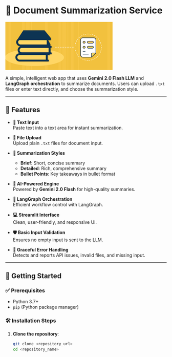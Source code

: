 # 🧠 Document Summarization Service

![Document Summarization](images.png)

A simple, intelligent web app that uses **Gemini 2.0 Flash LLM** and **LangGraph orchestration** to summarize documents. Users can upload `.txt` files or enter text directly, and choose the summarization style.

---

## 🌟 Features

- **📝 Text Input**  
  Paste text into a text area for instant summarization.

- **📁 File Upload**  
  Upload plain `.txt` files for document input.

- **🎯 Summarization Styles**
  - **Brief**: Short, concise summary  
  - **Detailed**: Rich, comprehensive summary  
  - **Bullet Points**: Key takeaways in bullet format

- **🤖 AI-Powered Engine**  
  Powered by **Gemini 2.0 Flash** for high-quality summaries.

- **🧩 LangGraph Orchestration**  
  Efficient workflow control with LangGraph.

- **💻 Streamlit Interface**  
  Clean, user-friendly, and responsive UI.

- **🛡️ Basic Input Validation**  
  Ensures no empty input is sent to the LLM.

- **🚨 Graceful Error Handling**  
  Detects and reports API issues, invalid files, and missing input.

---

## 🚀 Getting Started

### ✅ Prerequisites

- Python 3.7+
- `pip` (Python package manager)

### 🛠 Installation Steps

1. **Clone the repository**:
   ```bash
   git clone <repository_url>
   cd <repository_name>
